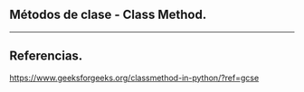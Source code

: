## Métodos de clase - Class Method.





---

## Referencias.

https://www.geeksforgeeks.org/classmethod-in-python/?ref=gcse